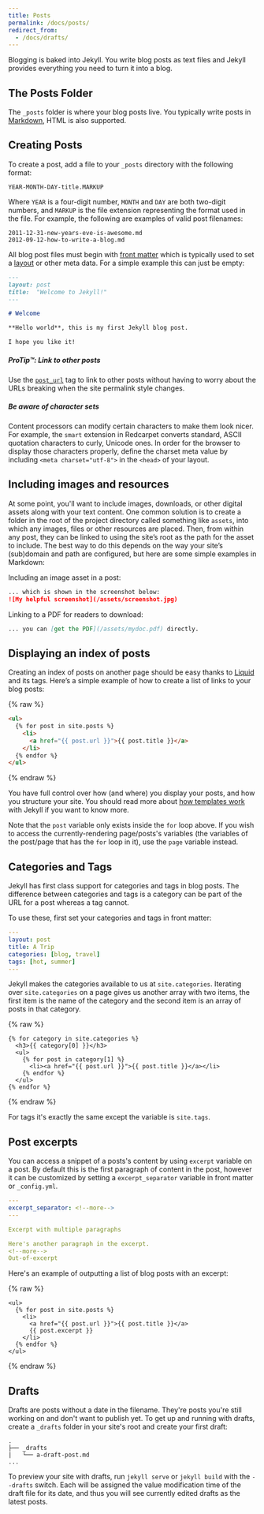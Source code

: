 ```yaml
---
title: Posts
permalink: /docs/posts/
redirect_from:
  - /docs/drafts/
---
```


Blogging is baked into Jekyll. You write blog posts as text files and Jekyll
provides everything you need to turn it into a blog.

## The Posts Folder

The `_posts` folder is where your blog posts live. You typically write posts
in [Markdown](https://daringfireball.net/projects/markdown/), HTML is
also supported.

## Creating Posts

To create a post, add a file to your `_posts` directory with the following
format:

```
YEAR-MONTH-DAY-title.MARKUP
```

Where `YEAR` is a four-digit number, `MONTH` and `DAY` are both two-digit
numbers, and `MARKUP` is the file extension representing the format used in the
file. For example, the following are examples of valid post filenames:

```
2011-12-31-new-years-eve-is-awesome.md
2012-09-12-how-to-write-a-blog.md
```

All blog post files must begin with [front matter](/docs/front-matter/) which is
typically used to set a [layout](/docs/layouts/) or other meta data. For a simple
example this can just be empty:

```markdown
---
layout: post
title:  "Welcome to Jekyll!"
---

# Welcome

**Hello world**, this is my first Jekyll blog post.

I hope you like it!
```

<div class="note">
  <h5>ProTip™: Link to other posts</h5>
  <p>
    Use the <a href="/docs/liquid/tags/#linking-to-posts"><code>post_url</code></a>
    tag to link to other posts without having to worry about the URLs
    breaking when the site permalink style changes.
  </p>
</div>



<div class="note info">
  <h5>Be aware of character sets</h5>
  <p>
    Content processors can modify certain characters to make them look nicer.
    For example, the <code>smart</code> extension in Redcarpet converts standard,
    ASCII quotation characters to curly, Unicode ones. In order for the browser
    to display those characters properly, define the charset meta value by
    including <code>&lt;meta charset=&quot;utf-8&quot;&gt;</code> in the
    <code>&lt;head&gt;</code> of your layout.
  </p>
</div>

## Including images and resources

At some point, you'll want to include images, downloads, or other
digital assets along with your text content. One common solution is to create
a folder in the root of the project directory called something like `assets`,
into which any images, files or other resources are placed. Then, from within
any post, they can be linked to using the site’s root as the path for the asset
to include. The best way to do this depends on the way your site’s (sub)domain
and path are configured, but here are some simple examples in Markdown:

Including an image asset in a post:

```markdown
... which is shown in the screenshot below:
![My helpful screenshot](/assets/screenshot.jpg)
```

Linking to a PDF for readers to download:

```markdown
... you can [get the PDF](/assets/mydoc.pdf) directly.
```

## Displaying an index of posts

Creating an index of posts on another page should be easy thanks to
[Liquid](https://docs.shopify.com/themes/liquid/basics) and its tags. Here’s a
simple example of how to create a list of links to your blog posts:

{% raw %}
```html
<ul>
  {% for post in site.posts %}
    <li>
      <a href="{{ post.url }}">{{ post.title }}</a>
    </li>
  {% endfor %}
</ul>
```
{% endraw %}

You have full control over how (and where) you display your posts,
and how you structure your site. You should read more about [how templates
work](/docs/templates/) with Jekyll if you want to know more.

Note that the `post` variable only exists inside the `for` loop above. If
you wish to access the currently-rendering page/posts's variables (the
variables of the post/page that has the `for` loop in it), use the `page`
variable instead.

## Categories and Tags

Jekyll has first class support for categories and tags in blog posts. The difference
between categories and tags is a category can be part of the URL for a post
whereas a tag cannot.

To use these, first set your categories and tags in front matter:

```yaml
---
layout: post
title: A Trip
categories: [blog, travel]
tags: [hot, summer]
---
```

Jekyll makes the categories available to us at `site.categories`. Iterating over
`site.categories` on a page gives us another array with two items, the first
item is the name of the category and the second item is an array of posts in that
category.

{% raw %}
```liquid
{% for category in site.categories %}
  <h3>{{ category[0] }}</h3>
  <ul>
    {% for post in category[1] %}
      <li><a href="{{ post.url }}">{{ post.title }}</a></li>
    {% endfor %}
  </ul>
{% endfor %}
```
{% endraw %}

For tags it's exactly the same except the variable is `site.tags`.

## Post excerpts

You can access a snippet of a posts's content by using `excerpt` variable on a
post. By default this is the first paragraph of content in the post, however it
can be customized by setting a `excerpt_separator` variable in front matter or
`_config.yml`.

```yaml
---
excerpt_separator: <!--more-->
---

Excerpt with multiple paragraphs

Here's another paragraph in the excerpt.
<!--more-->
Out-of-excerpt
```

Here's an example of outputting a list of blog posts with an excerpt:

{% raw %}
```liquid
<ul>
  {% for post in site.posts %}
    <li>
      <a href="{{ post.url }}">{{ post.title }}</a>
      {{ post.excerpt }}
    </li>
  {% endfor %}
</ul>
```
{% endraw %}

## Drafts

Drafts are posts without a date in the filename. They're posts you're still
working on and don't want to publish yet. To get up and running with drafts,
create a `_drafts` folder in your site's root and create your first draft:

```
.
├── _drafts
|   └── a-draft-post.md
...
```

To preview your site with drafts, run `jekyll serve` or `jekyll build`
with the `--drafts` switch. Each will be assigned the value modification time
of the draft file for its date, and thus you will see currently edited drafts
as the latest posts.
